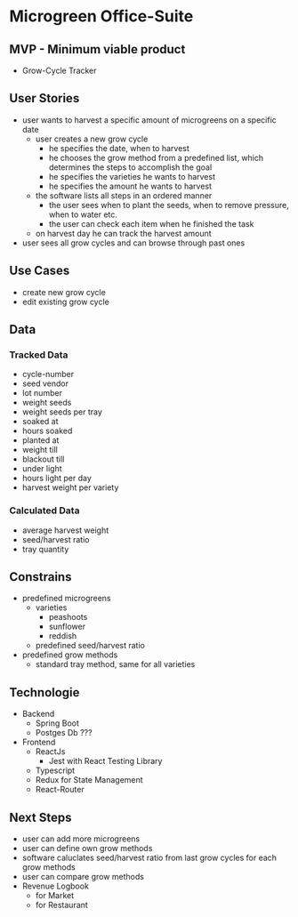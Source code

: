 # Microgreen Office-Suite

## MVP - Minimum viable product
- Grow-Cycle Tracker

## User Stories
- user wants to harvest a specific amount of microgreens on a specific date
	- user creates a new grow cycle
		- he specifies the date, when to harvest
		- he chooses the grow method from a predefined list, which determines the steps to accomplish the goal
		- he specifies the varieties he wants to harvest
		- he specifies the amount he wants to harvest
	- the software lists all steps in an ordered manner
		- the user sees when to plant the seeds, when to remove pressure, when to
			water etc.
		- the user can check each item when he finished the task
	- on harvest day he can track the harvest amount
- user sees all grow cycles and can browse through past ones

## Use Cases
- create new grow cycle
- edit existing grow cycle

## Data

### Tracked Data
- cycle-number
- seed vendor
- lot number
- weight seeds
- weight seeds per tray
- soaked at
- hours soaked
- planted at
- weight till
- blackout till
- under light
- hours light per day
- harvest weight per variety

### Calculated Data
- average harvest weight 
- seed/harvest ratio
- tray quantity


## Constrains
- predefined microgreens
	- varieties
		- peashoots
		- sunflower
		- reddish
	- predefined seed/harvest ratio
- predefined grow methods
	- standard tray method, same for all varieties

## Technologie
- Backend
	- Spring Boot
	- Postges Db ???
- Frontend
	- ReactJs
		- Jest with React Testing Library
	- Typescript
	- Redux for State Management
	- React-Router

## Next Steps
- user can add more microgreens
- user can define own grow methods
- software caluclates seed/harvest ratio from last grow cycles for each grow methods
- user can compare grow methods
- Revenue Logbook
	- for Market
	- for Restaurant
